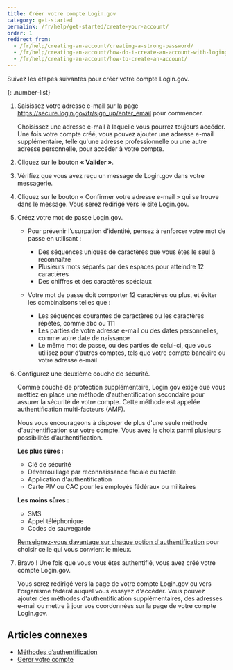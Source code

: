 ```yaml
---
title: Créer votre compte Login.gov
category: get-started
permalink: /fr/help/get-started/create-your-account/
order: 1
redirect_from:
  - /fr/help/creating-an-account/creating-a-strong-password/
  - /fr/help/creating-an-account/how-do-i-create-an-account-with-logingov/
  - /fr/help/creating-an-account/how-to-create-an-account/
---
```

Suivez les étapes suivantes pour créer votre compte Login.gov.

{: .number-list}

1. Saisissez votre adresse e-mail sur la page <https://secure.login.gov/fr/sign_up/enter_email> pour commencer.

   Choisissez une adresse e-mail à laquelle vous pourrez toujours accéder. Une fois votre compte créé, vous pouvez ajouter une adresse e-mail supplémentaire, telle qu'une adresse professionnelle ou une autre adresse personnelle, pour accéder à votre compte.
2. Cliquez sur le bouton **« Valider »**.
3. Vérifiez que vous avez reçu un message de Login.gov dans votre messagerie.
4. Cliquez sur le bouton « Confirmer votre adresse e-mail » qui se trouve dans le message. Vous serez redirigé vers le site Login.gov.
5. Créez votre mot de passe Login.gov.

   * Pour prévenir l’usurpation d’identité, pensez à renforcer votre mot de passe en utilisant : 

     * Des séquences uniques de caractères que vous êtes le seul à reconnaître 
     * Plusieurs mots séparés par des espaces pour atteindre 12 caractères 
     * Des chiffres et des caractères spéciaux 
   * Votre mot de passe doit comporter 12 caractères ou plus, et éviter les combinaisons telles que :

     * Les séquences courantes de caractères ou les caractères répétés, comme abc ou 111
     * Les parties de votre adresse e-mail ou des dates personnelles, comme votre date de naissance
     * Le même mot de passe, ou des parties de celui-ci, que vous utilisez pour d’autres comptes, tels que votre compte bancaire ou votre adresse e-mail
6. Configurez une deuxième couche de sécurité.

   Comme couche de protection supplémentaire, Login.gov exige que vous mettiez en place une méthode d'authentification secondaire pour assurer la sécurité de votre compte. Cette méthode est appelée authentification multi-facteurs (AMF).

   Nous vous encourageons à disposer de plus d'une seule méthode d'authentification sur votre compte. Vous avez le choix parmi plusieurs possibilités d’authentification.

   **Les plus sûres :**

   * Clé de sécurité
   * Déverrouillage par reconnaissance faciale ou tactile
   * Application d'authentification
   * Carte PIV ou CAC pour les employés fédéraux ou militaires

   **Les moins sûres :**

   * SMS
   * Appel téléphonique
   * Codes de sauvegarde

   [Renseignez-vous davantage sur chaque option d'authentification](/fr/help/get-started/authentication-methods/) pour choisir celle qui vous convient le mieux.
7. Bravo ! Une fois que vous vous êtes authentifié, vous avez créé votre compte Login.gov.

   Vous serez redirigé vers la page de votre compte Login.gov ou vers l'organisme fédéral auquel vous essayez d'accéder. Vous pouvez ajouter des méthodes d'authentification supplémentaires, des adresses e-mail ou mettre à jour vos coordonnées sur la page de votre compte Login.gov.

## Articles connexes

* [Méthodes d’authentification](/fr/help/get-started/authentication-methods/)
* [Gérer votre compte](/fr/help/manage-your-account/overview/)
